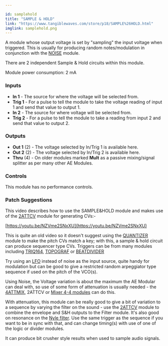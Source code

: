 ```yaml
---

id: samplehold
title: "SAMPLE & HOLD"
link: "https://www.tangiblewaves.com/store/p18/SAMPLE%26HOLD.html"
imglink: samplehold.png
---
```





A module whose output voltage is set by "sampling" the input voltage when triggered. This is usually for producing random notes/modulation in conjunction with the [NOISE](https://wiki.aemodular.com/pmwiki.php/AeManual/NOISE) module.

There are 2 independent Sample & Hold circuits within this module.

Module power consumption: 2 mA

### Inputs

*   **In 1** - The source for where the voltage will be selected from.
*   **Trig 1** - For a pulse to tell the module to take the voltage reading of input 1 and send that value to output 1.
*   **In 2** - The source for where voltage will be selected from.
*   **Trig 2** - For a pulse to tell the module to take a reading from input 2 and send that value to output 2.

### Outputs

*   **Out 1** (2) - The voltage selected by In/Trig 1 is available here.
*   **Out 2** (2) - The voltage selected by In/Trig 2 is available here.
*   **Thru** (4) - On older modules marked **Mult** as a passive mixing/signal splitter as per many other AE Modules.

### Controls

This module has no performance controls.

### Patch Suggestions

This video describes how to use the SAMPLE&HOLD module and makes use of the [2ATTCV](https://wiki.aemodular.com/pmwiki.php/AeManual/2ATTCV) module for generating CVs:-

[https://youtu.be/NZVme2SNxXU](https://youtu.be/NZVme2SNxXU)

This is quite an old video so it doesn't suggest using the [QUANTIZER](https://wiki.aemodular.com/pmwiki.php/AeManual/QUANTIZER) module to make the pitch CVs match a key; with this, a sample & hold circuit can produce sequencer type CVs. Triggers can be from many modules including [TRIQ164](https://wiki.aemodular.com/pmwiki.php/AeManual/TRIQ164), [TOPOGRAF](https://wiki.aemodular.com/pmwiki.php/AeManual/TOPOGRAF) or [BEATDIVIDER](https://wiki.aemodular.com/pmwiki.php/AeManual/BEATDIVIDER)

Try using an [LFO](https://wiki.aemodular.com/pmwiki.php/AeManual/2LFO) instead of noise as the input source, quite handy for modulation but can be good to give a restricted random arpeggiator type sequence if used on the pitch of the VCO(s).

Using Noise, the Voltage variation is about the maximum the AE Modular can deal with, so use of some form of attenuation is usually needed - the [4ATTMIX](https://wiki.aemodular.com/pmwiki.php/AeManual/4ATTMIX), 2ATTCV or [Mixer 4-4 modules](https://wiki.aemodular.com/pmwiki.php/AeManual/MIXER44) can do this.

With attenuation, this module can be really good to give a bit of variation to a sequence by varying the filter on the sound - use the [2ATTCV](https://wiki.aemodular.com/pmwiki.php/AeManual/2ATTCV) module to combine the envelope and S&H outputs to the Filter module. It's also good on resonance on the [Nyle filter](https://wiki.aemodular.com/pmwiki.php/AeManual/NYLEFILTER). Use the same trigger as the sequence if you want to be in sync with that, and can change timing(s) with use of one of the logic or divider modules.

It can produce bit crusher style results when used to sample audio signals.






